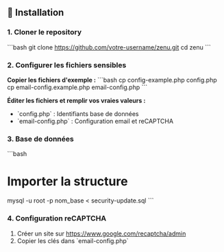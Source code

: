 ## 🚀 Installation

### 1. Cloner le repository
\`\`\`bash
git clone https://github.com/votre-username/zenu.git
cd zenu
\`\`\`

### 2. Configurer les fichiers sensibles

**Copier les fichiers d'exemple :**
\`\`\`bash
cp config-example.php config.php
cp email-config.example.php email-config.php
\`\`\`

**Éditer les fichiers et remplir vos vraies valeurs :**
- \`config.php\` : Identifiants base de données
- \`email-config.php\` : Configuration email et reCAPTCHA

### 3. Base de données
\`\`\`bash
# Importer la structure
mysql -u root -p nom_base < security-update.sql
\`\`\`

### 4. Configuration reCAPTCHA
1. Créer un site sur https://www.google.com/recaptcha/admin
2. Copier les clés dans \`email-config.php\`
